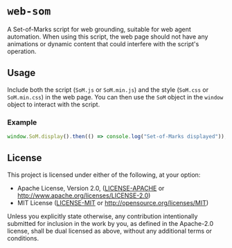 # `web-som`

A Set-of-Marks script for web grounding, suitable for web agent automation.
When using this script, the web page should not have any animations or dynamic content that could interfere with the
script's operation.

## Usage

Include both the script (`SoM.js` or `SoM.min.js`) and the style (`SoM.css` or `SoM.min.css`) in the web page.
You can then use the `SoM` object in the `window` object to interact with the script.

### Example

```js
window.SoM.display().then(() => console.log("Set-of-Marks displayed"));
```

## License

This project is licensed under either of the following, at your option:

- Apache License, Version 2.0, ([LICENSE-APACHE](LICENSE-APACHE) or http://www.apache.org/licenses/LICENSE-2.0)
- MIT License ([LICENSE-MIT](LICENSE-MIT) or http://opensource.org/licenses/MIT)

Unless you explicitly state otherwise, any contribution intentionally submitted for inclusion in the work by you,
as defined in the Apache-2.0 license, shall be dual licensed as above, without any additional terms or conditions.
